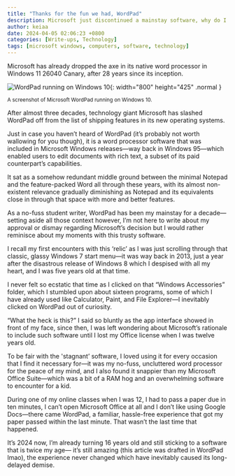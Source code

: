 ```yaml
---
title: "Thanks for the fun we had, WordPad"
description: Microsoft just discontinued a mainstay software, why do I care?
author: keiaa
date: 2024-04-05 02:06:23 +0800
categories: [Write-ups, Technology]
tags: [microsoft windows, computers, software, technology]
---
```


Microsoft has already dropped the axe in its native word processor in Windows 11 26040 Canary, after 28 years since its inception.

![WordPad running on Windows 10](https://i.ibb.co/gM5tZxy5/wordpad-on-windows-10.webp){: width="800" height="425" .normal }

<sup>A screenshot of Microsoft WordPad running on Windows 10.</sup>

After almost three decades, technology giant Microsoft has slashed WordPad off from the list of shipping features in its new operating systems.

Just in case you haven’t heard of WordPad (it’s probably not worth wallowing for you though), it is a word processor software that was included in Microsoft Windows releases—way back in Windows 95—which enabled users to edit documents with rich text, a subset of its paid counterpart’s capabilities.

It sat as a somehow redundant middle ground between the minimal Notepad and the feature-packed Word all through these years, with its almost non-existent relevance gradually diminishing as Notepad and its equivalents close in through that space with more and better features.

As a no-fuss student writer, WordPad has been my mainstay for a decade—setting aside all those context however, I’m not here to write about my approval or dismay regarding Microsoft’s decision but I would rather reminisce about my moments with this trusty software.

I recall my first encounters with this ‘relic’ as I was just scrolling through that classic, glassy Windows 7 start menu—it was way back in 2013, just a year after the disastrous release of Windows 8 which I despised with all my heart, and I was five years old at that time.

I never felt so ecstatic that time as I clicked on that “Windows Accessories” folder, which I stumbled upon about sixteen programs, some of which I have already used like Calculator, Paint, and File Explorer—I inevitably clicked on WordPad out of curiosity.

“What the heck is this?” I said so bluntly as the app interface showed in front of my face, since then, I was left wondering about Microsoft’s rationale to include such software until I lost my Office license when I was twelve years old.

To be fair with the 'stagnant’ software, I loved using it for every occasion that I find it necessary for—it was my no-fuss, uncluttered word processor for the peace of my mind, and I also found it snappier than my Microsoft Office Suite—which was a bit of a RAM hog and an overwhelming software to encounter for a kid.

During one of my online classes when I was 12, I had to pass a paper due in ten minutes, I can’t open Microsoft Office at all and I don’t like using Google Docs—there came WordPad, a familiar, hassle-free experience that got my paper passed within the last minute. That wasn’t the last time that happened.

It’s 2024 now, I’m already turning 16 years old and still sticking to a software that is twice my age— it’s still amazing (this article was drafted in WordPad lmao), the experience never changed which have inevitably caused its long-delayed demise.